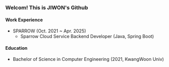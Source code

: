 ### Welcom! This is JIWON's Github
#### Work Experience

- SPARROW (Oct. 2021 ~ Apr. 2025)
  - Sparrow Cloud Service Backend Developer (Java, Spring Boot)

#### Education

- Bachelor of Science in Computer Engineering (2021, KwangWoon Univ)

